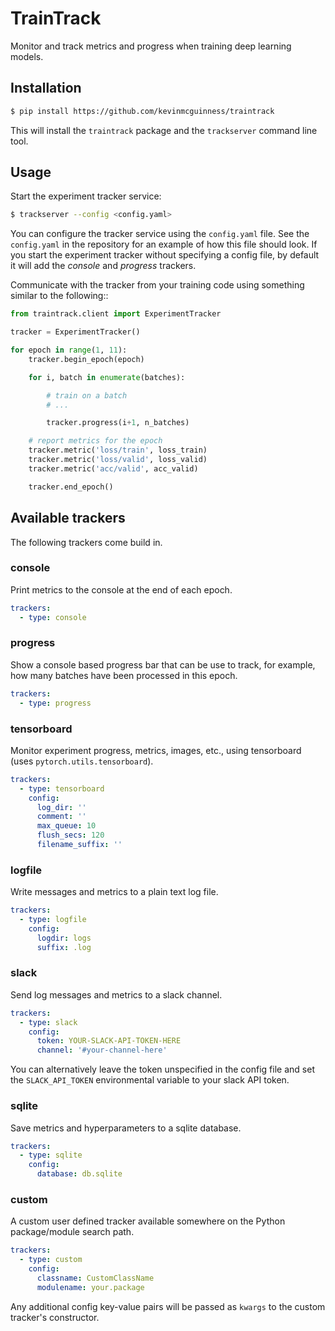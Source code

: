 # TrainTrack

Monitor and track metrics and progress when training deep learning models.

## Installation

```bash
$ pip install https://github.com/kevinmcguinness/traintrack
```

This will install the `traintrack` package and the `trackserver` command line tool.

## Usage

Start the experiment tracker service:

```bash
$ trackserver --config <config.yaml>
```

You can configure the tracker service using the `config.yaml` file. See the `config.yaml` in the repository for an example of how this file should look. If you start the experiment tracker without specifying a config file, by default it will add the *console* and *progress* trackers.

Communicate with the tracker from your training code using something similar to the following::

```python
from traintrack.client import ExperimentTracker

tracker = ExperimentTracker()

for epoch in range(1, 11):
    tracker.begin_epoch(epoch)

    for i, batch in enumerate(batches):

        # train on a batch
        # ...

        tracker.progress(i+1, n_batches)

    # report metrics for the epoch
    tracker.metric('loss/train', loss_train)
    tracker.metric('loss/valid', loss_valid)
    tracker.metric('acc/valid', acc_valid)

    tracker.end_epoch()
```

## Available trackers

The following trackers come build in.

### console

Print metrics to the console at the end of each epoch.

```yaml
trackers:
  - type: console
```

### progress

Show a console based progress bar that can be use to track, for example, how many batches have been processed in this epoch.

```yaml
trackers:
  - type: progress
```

### tensorboard

Monitor experiment progress, metrics, images, etc., using tensorboard (uses `pytorch.utils.tensorboard`).


```yaml
trackers:
  - type: tensorboard
    config:
      log_dir: ''
      comment: ''
      max_queue: 10
      flush_secs: 120
      filename_suffix: ''
```

### logfile

Write messages and metrics to a plain text log file.

```yaml
trackers:
  - type: logfile
    config:
      logdir: logs
      suffix: .log
```

### slack

Send log messages and metrics to a slack channel.

```yaml
trackers:
  - type: slack
    config:
      token: YOUR-SLACK-API-TOKEN-HERE
      channel: '#your-channel-here'
```

You can alternatively leave the token unspecified in the config file and set the `SLACK_API_TOKEN` environmental variable to your slack API token.

### sqlite

Save metrics and hyperparameters to a sqlite database.

```yaml
trackers:
  - type: sqlite
    config:
      database: db.sqlite
```

### custom

A custom user defined tracker available somewhere on the Python package/module search path.

```yaml
trackers:
  - type: custom
    config:
      classname: CustomClassName
      modulename: your.package
```

Any additional config key-value pairs will be passed as `kwargs` to the custom tracker's constructor.

